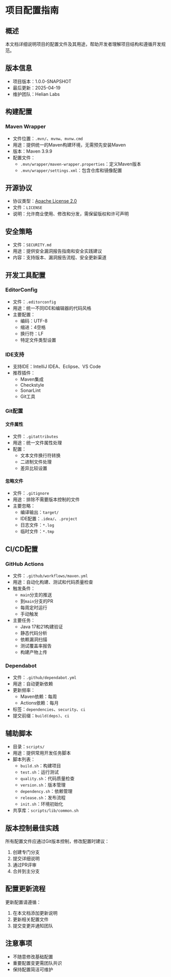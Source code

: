 # 项目配置指南

## 概述

本文档详细说明项目的配置文件及其用途，帮助开发者理解项目结构和遵循开发规范。

## 版本信息

- 项目版本：1.0.0-SNAPSHOT
- 最后更新：2025-04-19
- 维护团队：Helian Labs

## 构建配置

### Maven Wrapper

- 文件位置：`.mvn/`、`mvnw`、`mvnw.cmd`
- 用途：提供统一的Maven构建环境，无需预先安装Maven
- 版本：Maven 3.9.9
- 配置文件：
  - `.mvn/wrapper/maven-wrapper.properties`：定义Maven版本
  - `.mvn/wrapper/settings.xml`：包含仓库和镜像配置

## 开源协议

- 协议类型：[Apache License 2.0](https://www.apache.org/licenses/LICENSE-2.0)
- 文件：`LICENSE`
- 说明：允许商业使用、修改和分发，需保留版权和许可声明

## 安全策略

- 文件：`SECURITY.md`
- 用途：提供安全漏洞报告指南和安全实践建议
- 内容：支持版本、漏洞报告流程、安全更新渠道

## 开发工具配置

### EditorConfig

- 文件：`.editorconfig`
- 用途：统一不同IDE和编辑器的代码风格
- 主要配置：
  - 编码：UTF-8
  - 缩进：4空格
  - 换行符：LF
  - 特定文件类型设置

### IDE支持

- 支持IDE：IntelliJ IDEA、Eclipse、VS Code
- 推荐插件：
  - Maven集成
  - Checkstyle
  - SonarLint
  - Git工具

### Git配置

#### 文件属性

- 文件：`.gitattributes`
- 用途：统一文件属性处理
- 配置：
  - 文本文件换行符转换
  - 二进制文件处理
  - 差异比较设置

#### 忽略文件

- 文件：`.gitignore`
- 用途：排除不需要版本控制的文件
- 主要忽略：
  - 编译输出：`target/`
  - IDE配置：`.idea/`、`.project`
  - 日志文件：`*.log`
  - 临时文件：`*.tmp`

## CI/CD配置

### GitHub Actions

- 文件：`.github/workflows/maven.yml`
- 用途：自动化构建、测试和代码质量检查
- 触发条件：
  - `main`分支的推送
  - 到`main`分支的PR
  - 每周定时运行
  - 手动触发
- 主要任务：
  - Java 17和21构建验证
  - 静态代码分析
  - 依赖漏洞扫描
  - 测试覆盖率报告
  - 构建产物上传

### Dependabot

- 文件：`.github/dependabot.yml`
- 用途：自动更新依赖
- 更新频率：
  - Maven依赖：每周
  - Actions依赖：每月
- 标签：`dependencies`、`security`、`ci`
- 提交前缀：`build(deps)`、`ci`

## 辅助脚本

- 目录：`scripts/`
- 用途：提供常用开发任务脚本
- 脚本列表：
  - `build.sh`：构建项目
  - `test.sh`：运行测试
  - `quality.sh`：代码质量检查
  - `version.sh`：版本管理
  - `dependency.sh`：依赖管理
  - `release.sh`：发布流程
  - `init.sh`：环境初始化
- 共享库：`scripts/lib/common.sh`

## 版本控制最佳实践

所有配置文件应通过Git版本控制，修改配置时建议：

1. 创建专门分支
2. 提交详细说明
3. 通过PR评审
4. 合并到主分支

## 配置更新流程

更新配置请遵循：

1. 在本文档添加更新说明
2. 更新相关配置文件
3. 提交变更并通知团队

## 注意事项

- 不随意修改基础配置
- 重要配置变更需团队共识
- 保持配置简洁可维护
